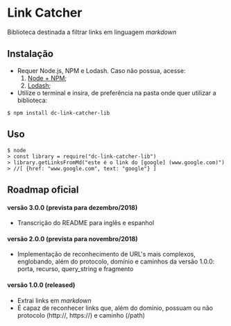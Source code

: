 # Link Catcher
Biblioteca destinada a filtrar links em linguagem *markdown*

## Instalação
+ Requer Node.js, NPM e Lodash. Caso não possua, acesse: 
	1. [Node + NPM](https://nodejs.org/en/download/);
	2. [Lodash](https://lodash.com/);
+ Utilize o terminal e insira, de preferência na pasta onde quer utilizar a biblioteca:
```
$ npm install dc-link-catcher-lib
```

## Uso
```
$ node
> const library = require("dc-link-catcher-lib")
> library.getLinksFromMd("este é o link do [google] (www.google.com)") 
> //[ {href: "www.google.com", text: "google"} ]
```

## Roadmap oficial

#### versão 3.0.0 (prevista para dezembro/2018)
+ Transcrição do README para inglês e espanhol

#### versão 2.0.0 (prevista para novembro/2018)
+ Implementação de reconhecimento de URL's mais complexos, englobando, além do protocolo, domínio e caminhos da versão 1.0.0: porta, recurso, query_string e fragmento

#### versão 1.0.0 (released)
+ Extrai links em *markdown*
+ É capaz de reconhecer links que, além do domínio, possuam ou não protocolo (http://, https://) e caminho (/path)
